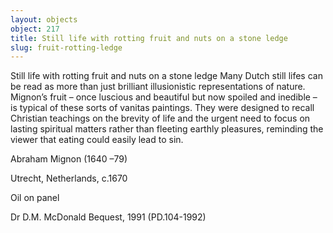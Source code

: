 ```yaml
---
layout: objects
object: 217
title: Still life with rotting fruit and nuts on a stone ledge
slug: fruit-rotting-ledge
---
```

Still life with rotting fruit and nuts on a stone ledge  Many Dutch still lifes can be read as more than just brilliant illusionistic representations of nature. Mignon’s fruit – once luscious and beautiful but now spoiled and inedible – is typical of these sorts of vanitas paintings.  They were designed to recall Christian  teachings on the brevity of life and the urgent need to focus on lasting spiritual  matters rather than fleeting earthly pleasures, reminding the viewer that eating could easily lead to sin.  

Abraham Mignon (1640 –79)

Utrecht, Netherlands, c.1670

Oil on panel  

Dr D.M. McDonald Bequest, 1991 (PD.104-1992)
